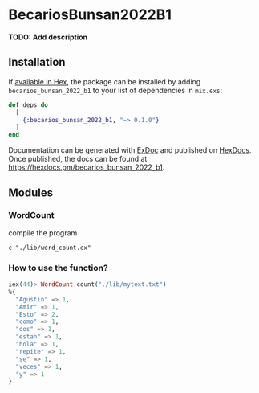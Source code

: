 # BecariosBunsan2022B1

**TODO: Add description**

## Installation

If [available in Hex](https://hex.pm/docs/publish), the package can be installed
by adding `becarios_bunsan_2022_b1` to your list of dependencies in `mix.exs`:

```elixir
def deps do
  [
    {:becarios_bunsan_2022_b1, "~> 0.1.0"}
  ]
end
```

Documentation can be generated with [ExDoc](https://github.com/elixir-lang/ex_doc)
and published on [HexDocs](https://hexdocs.pm). Once published, the docs can
be found at <https://hexdocs.pm/becarios_bunsan_2022_b1>.


## Modules

### WordCount

compile the program
```
c "./lib/word_count.ex"
```
### How to use the function?

```elixir
iex(44)> WordCount.count("./lib/mytext.txt")
%{
  "Agustin" => 1,
  "Amir" => 1,
  "Esto" => 2,
  "como" => 1,
  "dos" => 1,
  "estan" => 1,
  "hola" => 1,
  "repite" => 1,
  "se" => 1,
  "veces" => 1,
  "y" => 1
}
```
